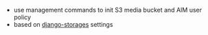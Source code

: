 +   use management commands to init S3 media bucket and AIM user policy
+   based on [django-storages](https://github.com/jschneier/django-storages) settings
